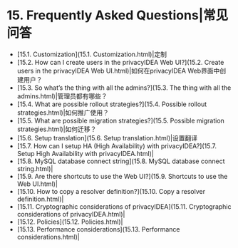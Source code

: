 # 15. Frequently Asked Questions|常见问答

* [15.1. Customization](15.1. Customization.html)|定制
* [15.2. How can I create users in the privacyIDEA Web UI?](15.2. Create users in the privacyIDEA Web UI.html)|如何在privacyIDEA Web界面中创建用户？
* [15.3. So what’s the thing with all the admins?](15.3. The thing with all the admins.html)|管理员都有哪些？
* [15.4. What are possible rollout strategies?](15.4. Possible rollout strategies.html)|如何推广使用？
* [15.5. What are possible migration strategies?](15.5. Possible migration strategies.html)|如何迁移？
* [15.6. Setup translation](15.6. Setup translation.html)|设置翻译
* [15.7. How can I setup HA (High Availability) with privacyIDEA?](15.7. Setup High Availability with privacyIDEA.html)|
* [15.8. MySQL database connect string](15.8. MySQL database connect string.html)|
* [15.9. Are there shortcuts to use the Web UI?](15.9. Shortcuts to use the Web UI.html)|
* [15.10. How to copy a resolver definition?](15.10. Copy a resolver definition.html)|
* [15.11. Cryptographic considerations of privacyIDEA](15.11. Cryptographic considerations of privacyIDEA.html)|
* [15.12. Policies](15.12. Policies.html)|
* [15.13. Performance considerations](15.13. Performance considerations.html)|
